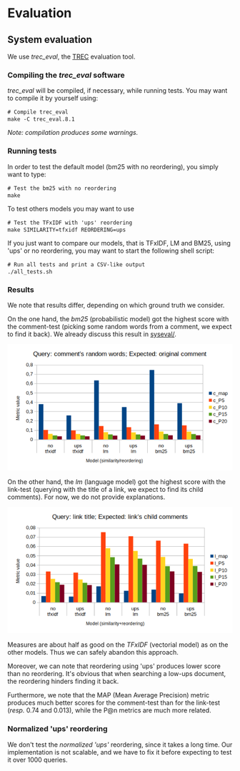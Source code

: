 # Evaluation

## System evaluation

We use *trec_eval*, the [TREC](https://trec.nist.gov/) evaluation tool.

### Compiling the *trec_eval* software

*trec_eval* will be compiled, if necessary, while running tests. You may want to compile it by yourself using:

	# Compile trec_eval
	make -C trec_eval.8.1
	
*Note: compilation produces some warnings.*

### Running tests

In order to test the default model (bm25 with no reordering), you simply want to type:

	# Test the bm25 with no reordering
	make

To test others models you may want to use

	# Test the TFxIDF with 'ups' reordering
	make SIMILARITY=tfxidf REORDERING=ups

If you just want to compare our models, that is TFxIDF, LM and BM25, using 'ups' or no reordering, you may want to start the following shell script:

	# Run all tests and print a CSV-like output
	./all_tests.sh

### Results

We note that results differ, depending on which ground truth we consider.

On the one hand, the *bm25* (probabilistic model) got the highest score with the comment-test (picking some random words from a comment, we expect to find it back). We already discuss this result in [syseval/](syseval/README.md).

![Results](images/comm-test.png  "Results (comment-test)")

On the other hand, the *lm* (language model) got the highest score with the link-test (querying with the title of a link, we expect to find its child comments). For now, we do not provide explanations.

![Results](images/link-test.png  "Results (link-test)")

Measures are about half as good on the *TFxIDF* (vectorial model) as on the other models. Thus we can safely abandon this approach.

Moreover, we can note that reordering using 'ups' produces lower score than no reordering. It's obvious that when searching a low-ups document, the reordering hinders finding it back.

Furthermore, we note that the MAP (Mean Average Precision) metric produces much better scores for the comment-test than for the link-test (*resp.* 0.74 and 0.013), while the P@n metrics are much more related.

### Normalized 'ups' reordering

We don't test the *normalized 'ups'* reordering, since it takes a long time. Our implementation is not scalable, and we have to fix it before expecting to test it over 1000 queries.